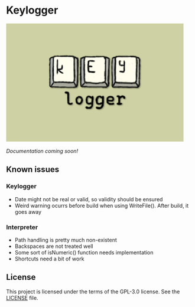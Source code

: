 # Keylogger

![Keylogger Logo](docs/KeyloggerLogo.png)

_Documentation coming soon!_

## Known issues

### Keylogger

- Date might not be real or valid, so validity should be ensured
- Weird warning ocurrs before build when using WriteFile(). After build, it goes away

### Interpreter

- Path handling is pretty much non-existent
- Backspaces are not treated well
- Some sort of isNumeric() function needs implementation
- Shortcuts need a bit of work

## License

This project is licensed under the terms of the GPL-3.0 license. See the [LICENSE](LICENSE) file.
